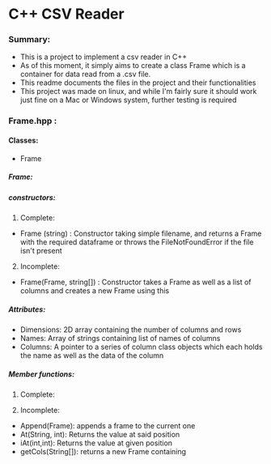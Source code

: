 # C++ CSV Reader

### Summary:
* This is a project to implement a csv reader in C++
* As of this moment, it simply aims to create a class Frame which is a container for data read from a .csv file.
* This readme documents the files in the project and their functionalities
* This project was made on linux, and while I'm fairly sure it should work just fine on a Mac or Windows system, further testing is required



### Frame.hpp :

#### Classes:

* Frame

##### Frame:

##### constructors:

1. Complete:
* Frame (string) : Constructor taking simple filename, and returns a Frame with the required dataframe or throws the FileNotFoundError if the file isn't present

2. Incomplete:
* Frame(Frame, string[]) : Constructor takes a Frame as well as a list of columns and creates a new Frame using this 

##### Attributes:

* Dimensions: 2D array containing the number of columns and rows
* Names: Array of strings containing list of names of columns
* Columns: A pointer to a series of column class objects which each holds the name as well as the data of the column

##### Member functions:
1. Complete:

2. Incomplete:
* Append(Frame): appends a frame to the current one
* At(String, int): Returns the value at said position
* iAt(int,int): Returns the value at given position
* getCols(String[]): returns a new Frame containing  



